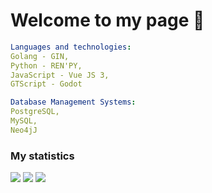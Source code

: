 # Welcome to my page 🤠

```YAML
Languages and technologies:
Golang - GIN,
Python - REN'PY,
JavaScript - Vue JS 3,
GTScript - Godot

Database Management Systems:
PostgreSQL,
MySQL,
Neo4jJ

```

### My statistics

![](http://github-profile-summary-cards.vercel.app/api/cards/profile-details?username=Roupse&theme=github_dark)</div></center>
![](http://github-profile-summary-cards.vercel.app/api/cards/repos-per-language?username=Roupse&theme=github_dark) 
![](http://github-profile-summary-cards.vercel.app/api/cards/stats?username=Roupse&theme=github_dark)


